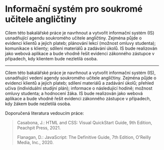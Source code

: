 # Informační systém pro soukromé učitele angličtiny

Cílem této bakalářské práce je navrhnout a vytvořit informační systém (IS) usnadňující agendu soukromého učitele angličtiny. Zejména půjde o evidenci klientů a jejich plateb; plánování lekcí (možnost omluvy studenta); komunikace s klienty; sdílení materiálů a zadávání úkolů. IS bude realizován jako webová aplikace a bude vhodně řešit evidenci zákonného zástupce v případech, kdy klientem bude nezletilá osoba.

** **

Cílem této bakalářské práce je navrhnout a vytvořit informační systém (IS), usnadňující vedení agendy soukromého učitele angličtiny. Zejména půjde o evidenci klientů a jejich plateb; sdílení materiálů a zadávání úkolů; přehled učiva (individuální studijní plán); informace o následující hodině; možnost omluvy studenta; a hodnocení žáka. IS bude realizován jako webová aplikace a bude vhodně řešit evidenci zákonného zástupce v případech, kdy žákem bude nezletilá osoba.

Doporučená literatura vedoucím práce:

>Casabona, J.: HTML and CSS: Visual QuickStart Guide, 9th Edition, Peachpit Press, 2021.
>
>Flanagan, D.: JavaScript: The Definitive Guide, 7th Edition, O'Reilly Media, Inc., 2020.
